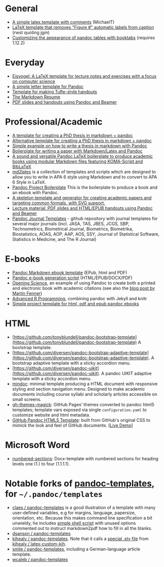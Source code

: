 # General

- [A simple latex.template with comments](https://gist.github.com/1017790) (MichaelT)
- [LaTeX template that removes "Figure #" automatic labels from caption](https://gist.github.com/1366514) (rwst quoting jgm)
- [Customizing the appearance of pandoc tables with booktabs](https://gist.github.com/jlduran/7786752) (requires 1.12.2)

# Everyday

- [Eisvogel: A LaTeX template for lecture notes and exercises with a focus on computer science](https://github.com/Wandmalfarbe/pandoc-latex-template)
- [A simple letter template for Pandoc](https://github.com/aaronwolen/pandoc-letter)
- [Template for making Tufte-style handouts](https://github.com/wcaleb/pandoc-templates/blob/master/handout.tex)
- [The Markdown Resume](https://github.com/mszep/pandoc_resume)
- [PDF slides and handouts using Pandoc and Beamer](https://gist.github.com/lmullen/c3d4c7883f081ed8692a)

# Professional/Academic

- [A template for creating a PhD thesis in markdown + pandoc](https://github.com/chiakaivalya/thesis-markdown-pandoc)
- [Alternative template for creating a PhD thesis in markdown + pandoc](https://github.com/tompollard/phd_thesis_markdown)
- [Simple example on how to write a thesis in markdown with Pandoc](https://github.com/mabl/pandoc-thesis)
- [Boilerplate for writing a paper with Markdown/Latex and Pandoc](https://github.com/davecap/markdown-latex-boilerplate)
- [A sound and versatile Pandoc LaTeX boilerplate to produce academic books using modular Markdown files featuring KOMA-Script and BibLaTeX
](https://github.com/qualiacode/arabica)
- [md2latex](https://bitbucket.org/zuline/md2latex) is a collection of templates and scripts which are designed to allow you to write in APA 6 style using Markdown and to convert to APA 6 Style in LaTeX.
- [Pandoc Project Boilerplate](https://github.com/juh2/pandoc-project-boilerplate) This is the boilerplate to produce a book and an ebook with Pandoc.
- [A skeleton template and generator for creating academic papers and targeting common formats, with SVG support.](https://github.com/jbn/paper.git)
- [Lecture material: PDF slides and HTML/EPUB handouts using Pandoc and Beamer](https://github.com/cagix/pandoc-lecture)
- [Pandoc Journal Templates](https://github.com/sachsmc/pandoc-journal-templates) - github repository with journal templates for several major journals (incl. JASA, TAS, JBES, JCGS, SBP, Technometrics, Biometrical Journal, Biometrics, Biometrika, Biostatistics, AOAS, AOP, AAP, AOS, SSY, Journal of Statistical Software, Statistics in Medicine, and The R Journal)

# E-books

- [Pandoc Markdown ebook template](https://github.com/evangoer/pandoc-ebook-template) (EPub, html and PDF)
- [Pandoc e-book generation script](https://github.com/adunning/pandoc-ebook) (HTML/EPUB/DOCX/PDF)
- [Opening Science](https://github.com/openingscience/book), an example of using Pandoc to create both a printed and electronic book with academic citations (see also the [blog post by Martin Fenner](http://blog.martinfenner.org/2013/12/05/opening-science---the-book/))
- [Advanced R Programming](https://github.com/hadley/adv-r/), combining pandoc with Jekyll and knitr
- [Simple project template for html, pdf and epub pandoc ebooks](https://github.com/wikiti/pandoc-book-template)

# HTML 

- [https://github.com/tonyblundell/pandoc-bootstrap-template](https://github.com/tonyblundell/pandoc-bootstrap-template) A bootstrap template. 
- [https://github.com/diversen/pandoc-bootstrap-adaptive-template](https://github.com/diversen/pandoc-bootstrap-adaptive-template). A bootstrap adaptive template with a sticky accordion menu. 
- [https://github.com/diversen/pandoc-uikit](https://github.com/diversen/pandoc-uikit). A pandoc UIKIT adaptive template with a sticky accordion menu. 
- [mindoc](https://github.com/bitfragment/mindoc): minimal template producing a HTML document with responsive styling and section navigation menu. Designed to make academic documents including course syllabi and scholarly articles accessible on small screens.
- [gh-themes-magick](https://github.com/tajmone/gh-themes-magick): GitHub Pages’ themes converted to pandoc html5 templates; template vars exposed via single `configuration.yaml` to customize website and html metadata.
- [GitHub Pandoc HTML5 Template](https://github.com/tajmone/pandoc-goodies/tree/master/templates/html5/github): built from GitHub's original CSS to mimick the look and feel of GitHub documents. \[[Live Demo](http://htmlpreview.github.io/?https://github.com/tajmone/pandoc-goodies/blob/master/templates/html5/github/GitHub-Template-Preview.html)\]

# Microsoft Word
- [numbered-sections](https://github.com/krissen/pandoc-extra/blob/master/templates/numbered-sections.docx): Docx-template with numbered sections for heading levels one (1.) to four (1.1.1.1).

# Notable forks of [pandoc-templates](/jgm/pandoc-templates), for `~/.pandoc/templates`

- [claes / pandoc-templates](/claes/pandoc-templates) is a good illustration of a template with many user-defined variables, e.g for margins, language, papersize, orientation, etc. Because this makes command line specification a bit unwieldy, he includes [simple shell script](/claes/pandoc-templates/blob/master/md2pdf) with unused options commented out to instruct markdown2pdf how to fill in all the blanks.
- [dsanson / pandoc-templates](/dsanson/pandoc-templates)
- [kjhealy / pandoc-templates](/kjhealy/pandoc-templates). Note that it calls a [special .sty file](https://github.com/kjhealy/latex-custom-kjh/tree/master/needs-memoir) from [kjhealy / latex-custom-kjh](/kjhealy/latex-custom-kjh).
- [smile / pandoc-templates](/timheil/pandoc-templates), including a German-language article template.
- [wcaleb / pandoc-templates](/wcaleb/pandoc-templates)